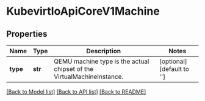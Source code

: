 # KubevirtIoApiCoreV1Machine

## Properties
Name | Type | Description | Notes
------------ | ------------- | ------------- | -------------
**type** | **str** | QEMU machine type is the actual chipset of the VirtualMachineInstance. | [optional] [default to '']

[[Back to Model list]](../README.md#documentation-for-models) [[Back to API list]](../README.md#documentation-for-api-endpoints) [[Back to README]](../README.md)


